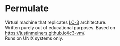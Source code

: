 # Permulate
Virtual machine that replicates [LC-3](https://en.wikipedia.org/wiki/Little_Computer_3) architecture.  
Written purely out of educational purposes. Based on https://justinmeiners.github.io/lc3-vm/.  
Runs on UNIX systems only.  
